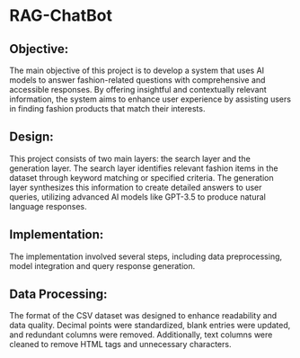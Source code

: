 # RAG-ChatBot

## Objective:
The main objective of this project is to develop a system that uses AI models to answer
fashion-related questions with comprehensive and accessible responses. By offering
insightful and contextually relevant information, the system aims to enhance user
experience by assisting users in finding fashion products that match their interests.
## Design:
This project consists of two main layers: the search layer and the generation layer. The
search layer identifies relevant fashion items in the dataset through keyword matching or
specified criteria. The generation layer synthesizes this information to create detailed
answers to user queries, utilizing advanced AI models like GPT-3.5 to produce natural
language responses.
## Implementation:
The implementation involved several steps, including data preprocessing, model
integration and query response generation.
## Data Processing:
The format of the CSV dataset was designed to enhance readability and data quality.
Decimal points were standardized, blank entries were updated, and redundant columns
were removed. Additionally, text columns were cleaned to remove HTML tags and
unnecessary characters.
